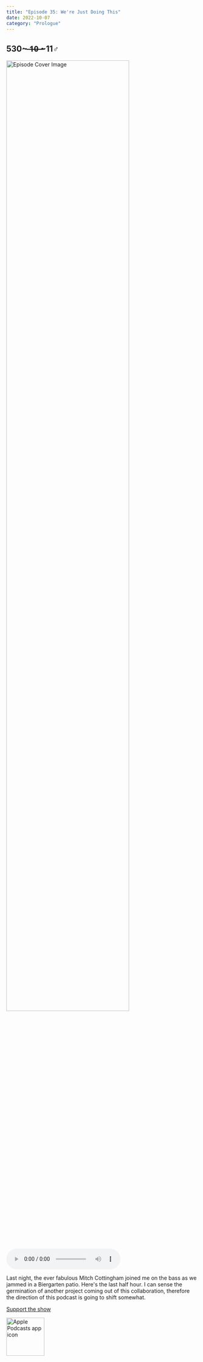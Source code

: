 ```yaml
---
title: "Episode 35: We're Just Doing This"
date: 2022-10-07
category: "Prologue"
---
```

## 530~ ̶1̶0̶ ̶~11♂
<img src="https://artwork.captivate.fm/6b207d15-7f23-42c4-98f7-dc82368702b7/60854458c4d1acdf4e1c2f79c4137142d85d78e379bdafbd69bd34c85f5819ad.jpg" alt="Episode Cover Image" width=80%/>
<audio controls>
  <source src="https://podcasts.captivate.fm/media/c9900e6e-4576-49c3-aa88-5c8937e194c2/11459934-episode-35-we-re-just-doing-this.mp3" type="audio/mpeg">
  Your browser does not support the audio element.
</audio>

<p>Last night, the ever fabulous Mitch Cottingham joined me on the bass as we jammed in a Biergarten patio. Here&apos;s the last half hour. I can sense the germination of another project coming out of this collaboration, therefore the direction of this podcast is going to shift somewhat.</p><a rel="payment" href="https://www.paypal.com/donate/?hosted_button_id=WX3GRUK5BHJLS">Support the show</a>

<a href="https://podcasts.apple.com/us/podcast/living-room-music/id1608791560?tscg=30200&itsct=podcast_box_appicon&ls=1&mttnsubad=1608791560" style="display: inline-block;"><img src="https://toolbox.marketingtools.apple.com/api/v2/badges/app-icon-podcasts/standard/en-us" alt="Apple Podcasts app icon" style="width: 100px; height: 100px; vertical-align: middle; object-fit: contain;" /></a>
    